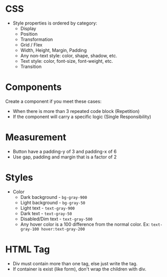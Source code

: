 # CSS
- Style properties is ordered by category:
  - Display
  - Position
  - Transformation
  - Grid / Flex
  - Width, Height, Margin, Padding
  - Any non-text style: color, shape, shadow, etc.
  - Text style: color, font-size, font-weight, etc.
  - Transition

# Components
Create a component if you meet these cases:
- When there is more than 3 repeated code block (Repetition)
- If the component will carry a specific logic (Single Responsibility)

# Measurement
- Button have a padding-y of 3 and padding-x of 6
- Use gap, padding and margin that is a factor of 2

# Styles
- Color
  - Dark background - `bg-gray-900`
  - Light background - `bg-gray-50`
  - Light text - `text-gray-900`
  - Dark text - `text-gray-50`
  - Disabled/Dim text - `text-gray-500`
  - Any hover color is a 100 difference from the normal color. Ex: `text-gray-100 hover:text-gray-200`
  
# HTML Tag
- Div must contain more than one tag, else just write the tag.
- If container is exist (like form), don't wrap the children with div.